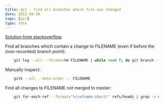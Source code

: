 ```yaml
---
title: git - find all branches where file was changed
date: 2012-09-30
tags: [git]
type: note
---
```


[Solution from stackoverflow](http://stackoverflow.com/questions/6258440/find-a-git-branch-containing-changes-to-a-given-file).

Find all branches which contain a change to FILENAME (even if before the (non-recorded) branch point):

```bash
    git log --all --format=%H FILENAME | while read f; do git branch --contains $f; done | sort -u
```

<!-- more -->
Manually inspect:

```bash
    gitk --all --date-order -- FILENAME
```

Find all changes to FILENAME not merged to master:

```bash
    git for-each-ref --format="%(refname:short)" refs/heads | grep -v master | while read br; do git cherry master $br | while read x h; do if [ "`git log -n 1 --format=%H $h -- FILENAME`" = "$h" ]; then echo $br; fi; done; done | sort -u
```
